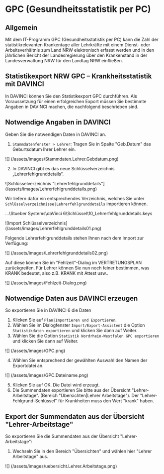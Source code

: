 # GPC (Gesundheitsstatistik per PC)

## Allgemein
Mit dem IT-Programm GPC (Gesundheitsstatistik per PC) kann die Zahl der statistikrelevanten Krankentage aller Lehrkräfte mit einem Dienst- oder Arbeitsverhältnis zum Land NRW elektronisch erfasst werden und in den jährlichen Bericht der Landesregierung über den Krankenstand in der Landesverwaltung NRW für den Landtag NRW einfließen.

## Statistikexport NRW GPC – Krankheitsstatistik mit DAVINCI

In DAVINCI können Sie den Statistikexport GPC durchführen. Als Voraussetzung für einen erfolgreichen Export müssen Sie bestimmte Angaben in DAVINCI machen, die nachfolgend beschrieben sind. 

## Notwendige Angaben in DAVINCI

Geben Sie die notwendigen Daten in DAVINCI an.

1. ``Stammdatenfenster > Lehrer``: Tragen Sie in Spalte "Geb.Datum" das Geburtsdatum Ihrer Lehrer ein.

![] (/assets/images/Stammdaten.Lehrer.Gebdatum.png)

2. In DAVINCI gibt es das neue Schlüsselverzeichnis „Lehrerfehlgrunddetails“.

![Schlüsselverzeichnis "Lehrerfehlgrunddetails"] (/assets/images/Lehrerfehlgrunddetails.png)

Wir liefern dafür ein entsprechendes Verzeichnis, welches Sie unter ``Schlüsselverzeichnisse|Lehrerfehlgrunddetails`` importieren können.

 ...\Stueber Systems\daVinci 6\Schlüssel\10_Lehrerfehlgrunddetails.keys

![Import Schlüsselverzeichnis] (/assets/images/Lehrerfehlgrunddetails01.png)

Folgende Lehrerfehlgrunddetails stehen Ihnen nach dem Import zur Verfügung:

![] (/assets/images/Lehrerfehlgrunddetails02.png)

Auf diese können Sie im "Fehlzeit"-Dialog im VERTRETUNGSPLAN zurückgreifen. Für Lehrer können Sie nun noch feiner bestimmen, was KRANK bedeutet, also z.B. KRANK mit Attest usw.. 

![] (/assets/images/Fehlzeit-Dialog.png)

## Notwendige Daten aus DAVINCI erzeugen

So exportieren Sie in DAVINCI 6 die Daten

1. Klicken Sie auf ``Plan|Importieren und Exportieren``.
2. Wählen Sie im Dialogfenster ``Import/Export-Assistent`` die Option ``Statistikdaten exportieren`` und klicken Sie dann auf Weiter.
3. Wählen Sie die Option ``Statistik Nordrhein-Westfalen GPC exportieren`` und klicken Sie dann auf Weiter.

![] (/assets/images/GPC.png)

4. Wählen Sie entsprechend der gewählten Auswahl den Namen der Exportdatei an. 

![] (/assets/images/GPC.Dateiname.png)

5. Klicken Sie auf OK. Die Datei wird erzeugt.
6. Die Summendaten exportieren Sie bitte aus der Übersicht "Lehrer-Arbeitstage". (Bereich "Übersichten|Lehrer Arbeitstage"). Der "Lehrer-Fehlgrund-Schlüssel" für Krankheiten muss den Wert "krank" haben.

## Export der Summendaten aus der Übersicht "Lehrer-Arbeitstage"

So exportieren Sie die Summendaten aus der Übersicht "Lehrer-Arbeitstage":

1. Wechseln Sie in den Bereich "Übersichten" und wählen hier "Lehrer Arbeitstage" aus.

![] (/assets/images/uebersicht.Lehrer.Arbeitstage.png)